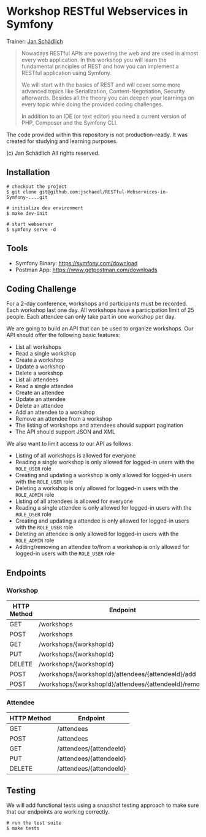 # Workshop RESTful Webservices in Symfony

Trainer: [Jan Schädlich](http://janschaedlich.de)

> Nowadays RESTful APIs are powering the web and are used in almost every web application.
> In this workshop you will learn the fundamental principles of REST and how you can implement a RESTful application using Symfony.
>
> We will start with the basics of REST and will cover some more advanced topics like Serialization, Content-Negotiation, Security afterwards.
> Besides all the theory you can deepen your learnings on every topic while doing the provided coding challenges.
>
> In addition to an IDE (or text editor) you need a current version of PHP, Composer and the Symfony CLI.

The code provided within this repository is not production-ready. It was created for studying and learning purposes.

(c) Jan Schädlich All rights reserved.

## Installation

    # checkout the project
    $ git clone git@github.com:jschaedl/RESTful-Webservices-in-Symfony-....git

    # initialize dev environment
    $ make dev-init
    
    # start webserver
    $ symfony serve -d

## Tools

- Symfony Binary: https://symfony.com/download
- Postman App: https://www.getpostman.com/downloads

## Coding Challenge

For a 2-day conference, workshops and participants must be recorded.
Each workshop last one day.
All workshops have a participation limit of 25 people.
Each attendee can only take part in one workshop per day.

We are going to build an API that can be used to organize workshops.
Our API should offer the following basic features:

- List all workshops
- Read a single workshop
- Create a workshop
- Update a workshop
- Delete a workshop
- List all attendees
- Read a single attendee
- Create an attendee
- Update an attendee
- Delete an attendee
- Add an attendee to a workshop
- Remove an attendee from a workshop
- The listing of workshops and attendees should support pagination
- The API should support JSON and XML

We also want to limit access to our API as follows:

- Listing of all workshops is allowed for everyone
- Reading a single workshop is only allowed for logged-in users with the `ROLE_USER` role
- Creating and updating a workshop is only allowed for logged-in users with the `ROLE_USER` role
- Deleting a workshop is only allowed for logged-in users with the `ROLE_ADMIN` role
- Listing of all attendees is allowed for everyone
- Reading a single attendee is only allowed for logged-in users with the `ROLE_USER` role
- Creating and updating a attendee is only allowed for logged-in users with the `ROLE_USER` role
- Deleting an attendee is only allowed for logged-in users with the `ROLE_ADMIN` role
- Adding/removing an attendee to/from a workshop is only allowed for logged-in users with the `ROLE_USER` role

## Endpoints

### Workshop

| HTTP Method | Endpoint                                              |
|-------------|-------------------------------------------------------|
| GET         | /workshops                                            |
| POST        | /workshops                                            |
| GET         | /workshops/{workshopId}                               |
| PUT         | /workshops/{workshopId}                               |
| DELETE      | /workshops/{workshopId}                               |
| POST        | /workshops/{workshopId}/attendees/{attendeeId}/add    |
| POST        | /workshops/{workshopId}/attendees/{attendeeId}/remove |

### Attendee

| HTTP Method | Endpoint                |
|-------------|-------------------------|
| GET         | /attendees              |
| POST        | /attendees              |
| GET         | /attendees/{attendeeId} |
| PUT         | /attendees/{attendeeId} |
| DELETE      | /attendees/{attendeeId} |

## Testing

We will add functional tests using a snapshot testing approach to make sure that our endpoints are working correctly.

    # run the test suite
    $ make tests
